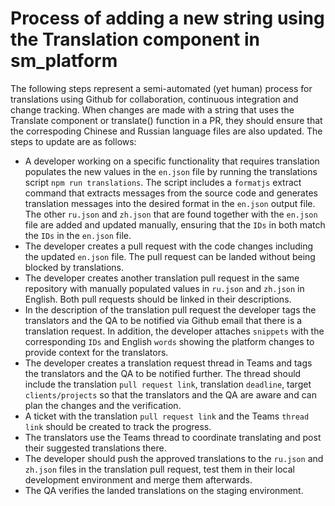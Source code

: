 # Process of adding a new string using the Translation component in sm_platform
The following steps represent a semi-automated (yet human) process for translations using Github for collaboration, continuous integration and change tracking. When changes are made with a string that uses the Translate component or translate() function in a PR, they should ensure that the correspoding Chinese and Russian language files are also updated.
The steps to update are as follows:
* A developer working on a specific functionality that requires translation populates the new values in the `en.json` file by running the translations script `npm run translations`. The script includes a `formatjs` extract command that extracts messages from the source code and generates translation messages into the desired format in the `en.json` output file. The other `ru.json` and `zh.json` that are found together with the `en.json` file are added and updated manually, ensuring that the `IDs` in both match the `IDs` in the `en.json` file.
* The developer creates a pull request with the code changes including the updated `en.json` file. The pull request can be landed without being blocked by translations.
* The developer creates another translation pull request in the same repository with manually populated values in `ru.json` and `zh.json` in English. Both pull requests should be linked in their descriptions.
* In the description of the translation pull request the developer tags the translators and the QA to be notified via Github email that there is a translation request. In addition, the developer attaches `snippets` with the corresponding `IDs` and English `words` showing the platform changes to provide context for the translators.
* The developer creates a translation request thread in Teams and tags the translators and the QA to be notified further. The thread should include the translation `pull request link`, translation `deadline`, target `clients/projects` so that the translators and the QA are aware and can plan the changes and the verification.
* A ticket with the translation `pull request link` and the Teams `thread link` should be created to track the progress.
* The translators use the Teams thread to coordinate translating and post their suggested translations there.
* The developer should push the approved translations to the `ru.json` and `zh.json` files in the translation pull request, test them in their local development environment and merge them afterwards.
* The QA verifies the landed translations on the staging environment.